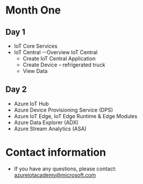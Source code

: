 # Month One
## Day 1

   - IoT Core Services 
   - IoT Central
      --Overview IoT Central 
      - Create IoT Central Application 
      - Create Device – refrigerated truck 
      - View Data 

## Day 2

   - Azure IoT Hub
   - Azure Device Provisioning Service (DPS)
   - Azure IoT Edge, IoT Edge Runtime & Edge Modules
   - Azure Data Explorer (ADX)
   - Azure Stream Analytics (ASA)


# Contact information
- If you have any questions, please contact: azureiotacademy@microsoft.com
